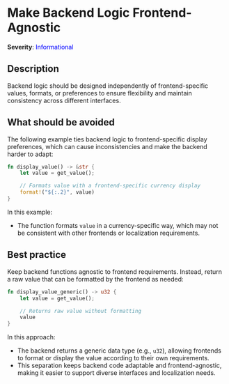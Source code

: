 # Make Backend Logic Frontend-Agnostic

**Severity**: <span style="color:blue;">Informational</span>

## Description

Backend logic should be designed independently of frontend-specific values, formats, or preferences to ensure
flexibility and maintain consistency across different interfaces.

## What should be avoided

The following example ties backend logic to frontend-specific display preferences, which can cause inconsistencies and
make the backend harder to adapt:

```rust
fn display_value() -> &str {
    let value = get_value();

    // Formats value with a frontend-specific currency display
    format!("${:.2}", value)
}
```

In this example:

- The function formats `value` in a currency-specific way, which may not be consistent with other frontends or
  localization requirements.

## Best practice

Keep backend functions agnostic to frontend requirements. Instead, return a raw value that can be formatted by the
frontend as needed:

```rust
fn display_value_generic() -> u32 {
    let value = get_value();

    // Returns raw value without formatting
    value
}
```

In this approach:

- The backend returns a generic data type (e.g., `u32`), allowing frontends to format or display the value according to
  their own requirements.
- This separation keeps backend code adaptable and frontend-agnostic, making it easier to support diverse interfaces and
  localization needs.
